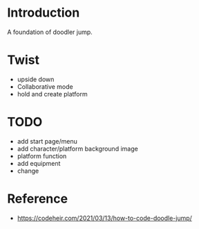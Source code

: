 # Introduction

A foundation of doodler jump.


# Twist
- upside down
- Collaborative mode
- hold and create platform 


# TODO
- add start page/menu
- add character/platform background image
- platform function
- add equipment
- change



# Reference
- https://codeheir.com/2021/03/13/how-to-code-doodle-jump/
